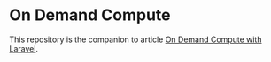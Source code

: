 # On Demand Compute

This repository is the companion to article [On Demand Compute with Laravel](https://fly.io/laravel-bytes/on-demand-compute-with-laravel).
